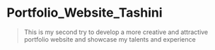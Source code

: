 # Portfolio_Website_Tashini

> This is my second try to develop a more creative and attractive portfolio website and showcase my talents and experience
